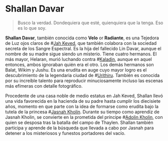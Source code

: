 # Shallan Davar

> Busco la verdad. Dondequiera que esté, quienquiera que la tenga. Eso es lo que soy.

**Shallan Davar**, también conocida como **Velo** or **Radiante**, es una Tejedora de Luz ojos claros de #[Jah Keved](locations/jah-keved), que también colabora con la sociedad secreta de los Sangre Espectral. Es la hija del fallecido Lin Davar, aunque el nombre de su madre sigue siendo un misterio. Tiene cuatro hermanos. El más mayor, Helaran, murió luchando contra #[Kaladin](characters/kaladin), aunque en aquel entonces, ambos ignoraban quién era el otro. Los demás hermanos son Balat, Wikim y Jushu. Es una erudita en auge cuyo mayor logro es el descubrimiento de la legendaria ciudad de #[Urithiru](locations/urithiru). También es conocida por su increíble talento para reproducir minuciosamente incluso las escenas más efímeras con detalle fotográfico.

Procedente de una casa noble de medio estatus en Jah Keved, Shallan llevó una vida favorecida en la hacienda de su padre hasta cumplir los diecisiete años, momento en que parte con la idea de formarse como erudita bajo la tutela de la princesa #[Jasnah Kholin](characters/jasnah). Durante su tiempo como aprendiz de Jasnah Kholin, se convierte en la prometida del príncipe #[Adolin Kholin](characters/adolin), con quien se desposa tras la batalla del campo de Thaylen. Shallan también participa y aprende de la búsqueda que llevada a cabo por Jasnah para detener a los misteriosos y funestos portadores del vacío.



